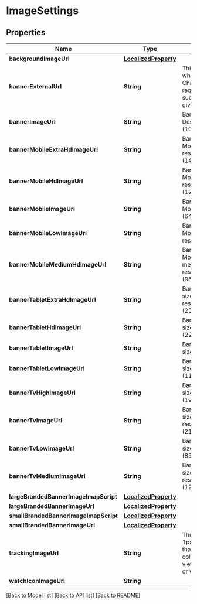# ImageSettings

## Properties
Name | Type | Description | Notes
------------ | ------------- | ------------- | -------------
**backgroundImageUrl** | [**LocalizedProperty**](LocalizedProperty.md) |  | [optional] 
**bannerExternalUrl** | **String** | This is generated when a ChannelBanner.Insert request has succeeded for the given channel. | [optional] 
**bannerImageUrl** | **String** | Banner image. Desktop size (1060x175). | [optional] 
**bannerMobileExtraHdImageUrl** | **String** | Banner image. Mobile size high resolution (1440x395). | [optional] 
**bannerMobileHdImageUrl** | **String** | Banner image. Mobile size high resolution (1280x360). | [optional] 
**bannerMobileImageUrl** | **String** | Banner image. Mobile size (640x175). | [optional] 
**bannerMobileLowImageUrl** | **String** | Banner image. Mobile size low resolution (320x88). | [optional] 
**bannerMobileMediumHdImageUrl** | **String** | Banner image. Mobile size medium/high resolution (960x263). | [optional] 
**bannerTabletExtraHdImageUrl** | **String** | Banner image. Tablet size extra high resolution (2560x424). | [optional] 
**bannerTabletHdImageUrl** | **String** | Banner image. Tablet size high resolution (2276x377). | [optional] 
**bannerTabletImageUrl** | **String** | Banner image. Tablet size (1707x283). | [optional] 
**bannerTabletLowImageUrl** | **String** | Banner image. Tablet size low resolution (1138x188). | [optional] 
**bannerTvHighImageUrl** | **String** | Banner image. TV size high resolution (1920x1080). | [optional] 
**bannerTvImageUrl** | **String** | Banner image. TV size extra high resolution (2120x1192). | [optional] 
**bannerTvLowImageUrl** | **String** | Banner image. TV size low resolution (854x480). | [optional] 
**bannerTvMediumImageUrl** | **String** | Banner image. TV size medium resolution (1280x720). | [optional] 
**largeBrandedBannerImageImapScript** | [**LocalizedProperty**](LocalizedProperty.md) |  | [optional] 
**largeBrandedBannerImageUrl** | [**LocalizedProperty**](LocalizedProperty.md) |  | [optional] 
**smallBrandedBannerImageImapScript** | [**LocalizedProperty**](LocalizedProperty.md) |  | [optional] 
**smallBrandedBannerImageUrl** | [**LocalizedProperty**](LocalizedProperty.md) |  | [optional] 
**trackingImageUrl** | **String** | The URL for a 1px by 1px tracking pixel that can be used to collect statistics for views of the channel or video pages. | [optional] 
**watchIconImageUrl** | **String** |  | [optional] 

[[Back to Model list]](../README.md#documentation-for-models) [[Back to API list]](../README.md#documentation-for-api-endpoints) [[Back to README]](../README.md)


